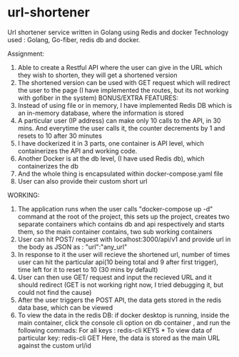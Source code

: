 # url-shortener
Url shortener service written in Golang using Redis and docker
Technology used : Golang, Go-fiber, redis db and docker.

Assignment:
1. Able to create a Restful API where the user can give in the URL which they wish to shorten, they will get a shortened version
2. The shortened version can be used with GET request which will redirect the user to the page (I have implemented the routes, but its not working with gofiber in the system)
  BONUS/EXTRA FEATURES:
1. Instead of using file or in memory, I have implemented Redis DB which is an in-memory database, where the information is stored
2. A particular user (IP address) can make only 10 calls to the API, in 30 mins. And everytime the user calls it, the counter decrements by 1 and resets to 10 after 30 minutes
3. I have dockerized it in 3 parts, one container is API level, which containerizes the API and working code.
4. Another Docker is at the db level, (I have used Redis db), which containerizes the db
5. And the whole thing is encapsulated within docker-compose.yaml file
6. User can also provide their custom short url

WORKING:
1. The application runs when the user calls "docker-compose up -d" command at the root of the project, this sets up the project, creates two separate containers
   which contains db and api respectively and starts them, so the main container contains, two sub working containers
2. User can hit POST/ request with localhost:3000/api/v1 and provide url in the body as JSON as : 
  "url":"any_url"
3. In response to it the user will recieve the shortened url, number of times user can hit the particular api(10 being total and 9 after first trigger), time left for it to 
   reset to 10 (30 mins by default)  
4. User can then use GET/ request and input the recieved URL and it should redirect (GET is not working right now, I tried debugging it, but could not find the cause)
5. After the user triggers the POST API, the data gets stored in the redis data base, which can be viewed
6. To view the data in the redis DB: if docker desktop is running, inside the main container, click the console cli option on db container , and run the following commads:
   For all keys : redis-cli KEYS \*
   To view data of particular key: redis-cli GET <key>
   Here, the data is stored as the main URL against the custom url/id 
    
